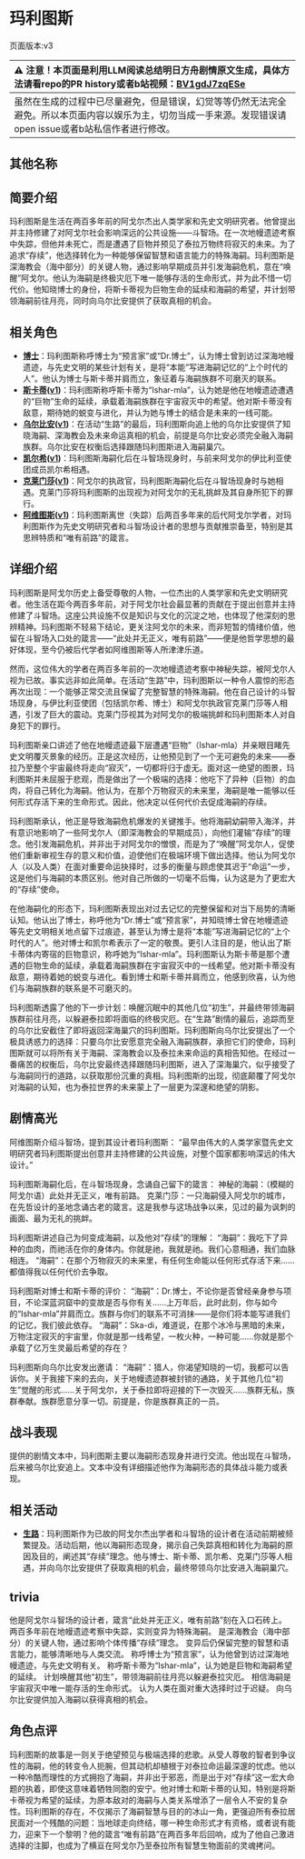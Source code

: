 # 玛利图斯
页面版本:v3
 

| :warning: 注意！本页面是利用LLM阅读总结明日方舟剧情原文生成，具体方法请看repo的PR history或者b站视频：[BV1gdJ7zqESe](https://www.bilibili.com/video/BV1gdJ7zqESe/)         |
|:----------------------------|
| 虽然在生成的过程中已尽量避免，但是错误，幻觉等等仍然无法完全避免。所以本页面内容以娱乐为主，切勿当成一手来源。发现错误请open issue或者b站私信作者进行修改。|



## 其他名称

## 简要介绍
玛利图斯是生活在两百多年前的阿戈尔杰出人类学家和先史文明研究者。他曾提出并主持修建了对阿戈尔社会影响深远的公共设施——斗智场。在一次地幔遗迹考察中失踪，但他并未死亡，而是遭遇了巨物并预见了泰拉万物终将寂灭的未来。为了追求“存续”，他选择转化为一种能够保留智慧和语言能力的特殊海嗣。玛利图斯是深海教会（海中部分）的关键人物，通过影响早期成员并引发海嗣危机，意在“唤醒”阿戈尔。他认为海嗣是终极灾厄下唯一能够存活的生命形式，并为此不惜一切代价。他知晓博士的身份，将斯卡蒂视为巨物生命的延续和海嗣的希望，并计划带领海嗣前往月亮，同时向乌尔比安提供了获取真相的机会。
## 相关角色
-   **[博士](extended_char_bo_shi.md)**：玛利图斯称呼博士为“预言家”或“Dr.博士”，认为博士曾到访过深海地幔遗迹，与先史文明的某些计划有关，是将“本能”写进海嗣记忆的“上个时代的人”。他认为博士与斯卡蒂并肩而立，象征着与海嗣族群不可磨灭的联系。
-   **[斯卡蒂](char_263_skadi.md)([v1](../chars/char_263_skadi.md))**：玛利图斯称呼斯卡蒂为“Ishar-mla”，认为她是他在地幔遗迹遭遇的“巨物”生命的延续，承载着海嗣族群在宇宙寂灭中的希望。他对斯卡蒂没有敌意，期待她的蜕变与进化，并认为她与博士的结合是未来的一线可能。
-   **[乌尔比安](char_4145_ulpia.md)([v1](../chars/char_4145_ulpia.md))**：在活动“生路”的最后，玛利图斯向追上他的乌尔比安提供了知晓海嗣、深海教会及未来命运真相的机会，前提是乌尔比安必须完全融入海嗣族群。乌尔比安在权衡后选择跟随玛利图斯进入海嗣巢穴。
-   **[凯尔希](char_003_kalts.md)([v1](../chars/char_003_kalts.md))**：玛利图斯海嗣化后在斗智场现身时，与前来阿戈尔的伊比利亚使团成员凯尔希相遇。
-   **[克莱门莎](extended_char_ke_lai_men_sha.md)([v1](../chars/extended_char_ke_lai_men_sha.md))**：阿戈尔的执政官，玛利图斯海嗣化后在斗智场现身时与她相遇。克莱门莎将玛利图斯的出现视为对阿戈尔的无礼挑衅及其自身所犯下的罪行。
-   **[阿维图斯](extended_char_a_wei_tu_si.md)([v1](../chars/extended_char_a_wei_tu_si.md))**：玛利图斯离世（失踪）后两百多年来的后代阿戈尔学者，对玛利图斯作为先史文明研究者和斗智场设计者的思想与贡献推崇备至，特别是其思辨特质和“唯有前路”的箴言。
## 详细介绍
玛利图斯是阿戈尔历史上备受尊敬的人物，一位杰出的人类学家和先史文明研究者。他生活在距今两百多年前，对于阿戈尔社会最显著的贡献在于提出创意并主持修建了斗智场。这座公共设施不仅是知识与文化的沉淀之地，也体现了他深刻的思辨精神。玛利图斯不轻易下结论，更关注阿戈尔的未来，而非短暂的情绪价值，他留在斗智场入口处的箴言——“此处并无正义，唯有前路”——便是他哲学思想的最好体现，至今仍被后代学者如阿维图斯等人所津津乐道。

然而，这位伟大的学者在两百多年前的一次地幔遗迹考察中神秘失踪，被阿戈尔人视为已故。事实远非如此简单。在活动“生路”中，玛利图斯以一种令人震惊的形态再次出现：一个能够正常交流且保留了完整智慧的特殊海嗣。他在自己设计的斗智场现身，与伊比利亚使团（包括凯尔希、博士）和阿戈尔执政官克莱门莎等人相遇，引发了巨大的震动。克莱门莎视其为对阿戈尔的极端挑衅和玛利图斯本人对自身犯下的罪行。

玛利图斯亲口讲述了他在地幔遗迹最下层遭遇“巨物”（Ishar-mla）并亲眼目睹先史文明覆灭景象的经历。正是这次经历，让他预见到了一个无可避免的未来——泰拉乃至整个宇宙最终将走向“寂灭”，一切都将归于虚无。面对这一绝望的图景，玛利图斯并未屈服于悲观，而是做出了一个极端的选择：他吃下了异种（巨物）的血肉，将自己转化为海嗣。他认为，在那个万物寂灭的未来里，海嗣是唯一能够以任何形式存活下来的生命形式。因此，他决定以任何代价去促成海嗣的存续。

玛利图斯承认，他正是导致海嗣危机爆发的关键推手。他将海嗣幼嗣带入海洋，并有意识地影响了一些阿戈尔人（即深海教会的早期成员），向他们灌输“存续”的理念。他引发海嗣危机，并非出于对阿戈尔的憎恨，而是为了“唤醒”阿戈尔人，促使他们重新审视生存的意义和价值，迫使他们在极端环境下做出选择。他认为阿戈尔人（以及人类）在面对重要命运抉择时，过多的衡量与顾虑使其迟于“命运”一步，这是他们与海嗣的本质区别。他对自己所做的一切毫不后悔，认为这是为了更宏大的“存续”使命。

在他海嗣化的形态下，玛利图斯表现出对过去记忆的完整保留和对当下局势的清晰认知。他认出了博士，称呼他为“Dr.博士”或“预言家”，并知晓博士曾在地幔遗迹等先史文明相关地点留下过痕迹，甚至认为博士是将“本能”写进海嗣记忆的“上个时代的人”。他对博士和凯尔希表示了一定的敬畏。更引人注目的是，他认出了斯卡蒂体内寄宿的巨物意识，称呼她为“Ishar-mla”。玛利图斯认为斯卡蒂是那个遭遇的巨物生命的延续，承载着海嗣族群在宇宙寂灭中的一线希望。他对斯卡蒂没有敌意，期待着她的蜕变与进化。看到博士和斯卡蒂并肩而立，他感到欣喜，认为他们与海嗣族群的联系是不可磨灭的。

玛利图斯透露了他的下一步计划：唤醒沉眠中的其他几位“初生”，并最终带领海嗣族群前往月亮，以躲避泰拉即将面临的终极灾厄。在“生路”剧情的最后，追踪而至的乌尔比安截住了即将返回深海巢穴的玛利图斯。玛利图斯向乌尔比安提出了一个极具诱惑力的选择：只要乌尔比安愿意完全融入海嗣族群，承担它们的使命，玛利图斯就可以将所有关于海嗣、深海教会以及泰拉未来命运的真相告知他。在经过一番痛苦的权衡后，乌尔比安最终选择跟随玛利图斯，进入了深海巢穴，似乎接受了与海嗣同行的道路，以获取那份沉重的真相。玛利图斯的出现，彻底颠覆了阿戈尔对海嗣的认知，也为泰拉世界的未来蒙上了一层更为深邃和绝望的阴影。
## 剧情高光
阿维图斯介绍斗智场，提到其设计者玛利图斯：
“最早由伟大的人类学家暨先史文明研究者玛利图斯提出创意并主持修建的公共设施，对整个国家都影响深远的伟大设计。”

玛利图斯海嗣化后，在斗智场现身，念诵自己留下的箴言：
神秘的海嗣：（模糊的阿戈尔语）此处并无正义，唯有前路。
克莱门莎：一只海嗣侵入阿戈尔的城市，在先哲设计的圣地念诵古老的箴言。这是我参与这场战争以来，见过的最为讽刺的画面、最为无礼的挑衅。

玛利图斯讲述自己为何变成海嗣，以及他对“存续”的理解：
“海嗣”：我吃下了异种的血肉，而祂活在你的身体内。你就是祂，我就是祂。我们心意相通，我们血脉相连。
“海嗣”：在那个万物寂灭的未来里，有任何生命能以任何形式存活下来......都值得我以任何代价去争取。

玛利图斯对博士和斯卡蒂的评价：
“海嗣”：Dr.博士，不论你是否曾经亲身参与项目，不论深蓝洞窟中的变故是否与你有关......上万年后，此时此刻，你与如今的“Ishar-mla”并肩而立。族群与你们的联系不可消抹——是你们将本能写进我们的记忆，我们彼此依存。
“海嗣”：Ska-di，难道说，在那个冰冷与黑暗的未来，万物注定寂灭的宇宙里，你就是那一线希望，一枚火种，一种可能......你就是那个承载了亿万生灵最后希望的存在？

玛利图斯向乌尔比安发出邀请：
“海嗣”：猎人，你渴望知晓的一切，我都可以告诉你。关于我接下来的去向，关于地幔遗迹群被封锁的通路，关于其他几位“初生”觉醒的形式......关于阿戈尔，关于泰拉即将迎接的下一次毁灭......族群无私，族群奉献。族群愿意分享一切。前提是，你是族群真正的一员。
## 战斗表现
提供的剧情文本中，玛利图斯主要以海嗣形态现身并进行交流。他出现在斗智场，后来被乌尔比安追上。文本中没有详细描述他作为海嗣形态的具体战斗能力或表现。
## 相关活动
-   **[生路](../stories/act34side.md)**：玛利图斯作为已故的阿戈尔杰出学者和斗智场的设计者在活动前期被频繁提及。活动后期，他以海嗣形态现身，揭示自己失踪真相和转化为海嗣的原因及目的，阐述其“存续”理念。他与博士、斯卡蒂、凯尔希、克莱门莎等人相遇，并向乌尔比安提供了获取真相的机会，最终带领乌尔比安进入海嗣巢穴。
## trivia
他是阿戈尔斗智场的设计者，箴言“此处并无正义，唯有前路”刻在入口石砖上。
两百多年前在地幔遗迹考察中失踪，实则变异为特殊海嗣。
是深海教会（海中部分）的关键人物，通过影响个体传播“存续”理念。
变异后仍保留完整的智慧和语言能力，能够清晰地与人类交流。
称呼博士为“预言家”，认为他曾到访过深海地幔遗迹，与先史文明有关。
称呼斯卡蒂为“Ishar-mla”，认为她是巨物和海嗣希望的延续。
计划唤醒其他“初生”，带领海嗣前往月亮以躲避泰拉灾厄。
相信海嗣是宇宙寂灭中唯一能存活的生命形式。
认为人类在面对重大选择时过于迟疑。
向乌尔比安提供加入海嗣以获得真相的机会。
## 角色点评
玛利图斯的故事是一则关于绝望预见与极端选择的悲歌。从受人尊敬的智者到争议性的海嗣，他的转变令人扼腕，但其动机却植根于对泰拉命运最深邃的忧虑。他以一种冷酷而理性的方式拥抱了海嗣，并非出于邪恶，而是出于对“存续”这一宏大命题的执着，即使这意味着牺牲同胞的安宁。他对博士和斯卡蒂的认知，特别是将斯卡蒂视为希望的延续，为原本敌对的海嗣与人类关系增添了一层令人不安的复杂性。玛利图斯的存在，不仅揭示了海嗣智慧与目的的冰山一角，更强迫所有泰拉居民面对一个残酷的问题：当地球走向终结，哪一种生命形式才有资格，或者说有能力，迎来下一个黎明？他的箴言“唯有前路”在两百多年后回响，成为了他自己激进选择的注脚，也成为了横亘在阿戈尔乃至泰拉所有智慧生物面前的灵魂拷问。
